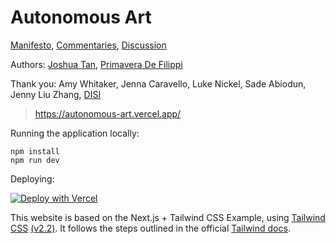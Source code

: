 # Autonomous Art

[Manifesto](manifesto.md), [Commentaries](commentaries.md), [Discussion](https://github.com/thelastjosh/autonomous-art/discussions)

Authors: [Joshua Tan](https://joshuatan.com/research), [Primavera De Filippi](https://cyber.harvard.edu/people/pdefilippi)

Thank you: Amy Whitaker, Jenna Caravello, Luke Nickel, Sade Abiodun, Jenny Liu Zhang, [DISI](https://disi.org/)

> https://autonomous-art.vercel.app/

Running the application locally:

```
npm install
npm run dev
```

Deploying:

[![Deploy with Vercel](https://vercel.com/button)](https://vercel.com/new/git/external?repository-url=https://github.com/vercel/next.js/tree/canary/examples/with-tailwindcss&project-name=with-tailwindcss&repository-name=with-tailwindcss)

This website is based on the Next.js + Tailwind CSS Example, using [Tailwind CSS](https://tailwindcss.com/) [(v2.2)](https://blog.tailwindcss.com/tailwindcss-2-2). It follows the steps outlined in the official [Tailwind docs](https://tailwindcss.com/docs/guides/nextjs).
